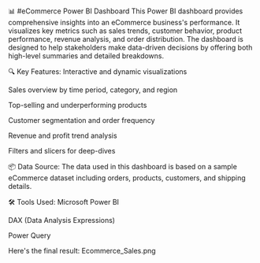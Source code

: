 📊 #eCommerce Power BI Dashboard
This Power BI dashboard provides comprehensive insights into an eCommerce business's performance. It visualizes key metrics such as sales trends, customer behavior, product performance, revenue analysis, and order distribution. The dashboard is designed to help stakeholders make data-driven decisions by offering both high-level summaries and detailed breakdowns.

🔍 Key Features:
Interactive and dynamic visualizations

Sales overview by time period, category, and region

Top-selling and underperforming products

Customer segmentation and order frequency

Revenue and profit trend analysis

Filters and slicers for deep-dives

📦 Data Source:
The data used in this dashboard is based on a sample eCommerce dataset including orders, products, customers, and shipping details.

🛠️ Tools Used:
Microsoft Power BI

DAX (Data Analysis Expressions)

Power Query

Here's the final result: Ecommerce_Sales.png

